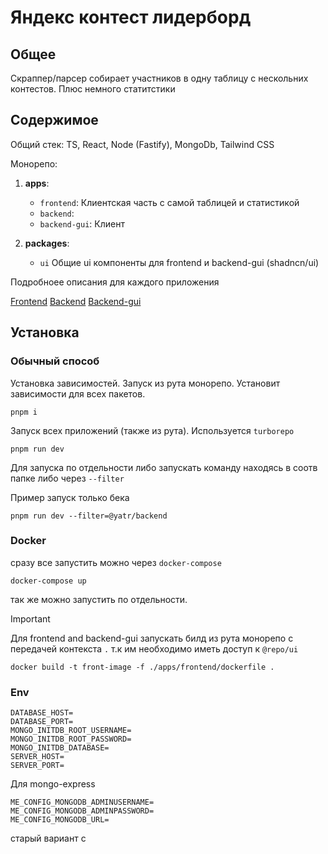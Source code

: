 # Яндекс контест лидерборд



## Общее

Скраппер/парсер собирает участников в одну таблицу с нескольних контестов. Плюс немного статитстики

## Содержимое

Общий стек: TS, React, Node (Fastify), MongoDb, Tailwind CSS

Монорепо:
1. **apps**:

   - `frontend`: Клиентская часть с самой таблицей и статистикой
   - `backend`:
   - `backend-gui`: Клиент

2. **packages**:
   - `ui` Общие ui компоненты для frontend и backend-gui (shadncn/ui)


Подробноее описания для каждого приложения

[Frontend](./apps/frontend/README.MD)
[Backend](./apps/backend/README.MD)
[Backend-gui](./apps/backend-gui/README.MD)


## Установка

### Обычный способ

Установка зависимостей. Запуск из рута монорепо. Установит зависимости для всех пакетов.

```
pnpm i
```

Запуск всех приложений (также из рута). Используется `turborepo`

```
pnpm run dev
```

Для запуска по отдельности либо запускать команду находясь в соотв папке либо через `--filter`

Пример запуск только бека

```
pnpm run dev --filter=@yatr/backend
```

### Docker

сразу все запустить можно через `docker-compose`

```
docker-compose up
```

так же можно запустить по отдельности.

> [!IMPORTANT]  
> Для frontend and backend-gui запускать билд из рута монорепо с передачей контекста `.` т.к им необходимо иметь доступ к `@repo/ui`

```
docker build -t front-image -f ./apps/frontend/dockerfile .
```

### Env

```
DATABASE_HOST=
DATABASE_PORT=
MONGO_INITDB_ROOT_USERNAME=
MONGO_INITDB_ROOT_PASSWORD=
MONGO_INITDB_DATABASE=
SERVER_HOST=
SERVER_PORT=
```

Для mongo-express

```
ME_CONFIG_MONGODB_ADMINUSERNAME=
ME_CONFIG_MONGODB_ADMINPASSWORD=
ME_CONFIG_MONGODB_URL=
```


старый вариант с 